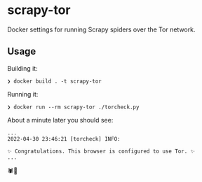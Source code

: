 # scrapy-tor

Docker settings for running Scrapy spiders over the Tor network.

## Usage

Building it:

    ❯ docker build . -t scrapy-tor

Running it:

    ❯ docker run --rm scrapy-tor ./torcheck.py

About a minute later you should see:

    ...
    2022-04-30 23:46:21 [torcheck] INFO:

    ✨ Congratulations. This browser is configured to use Tor. ✨
    ...

🕷️🧅
